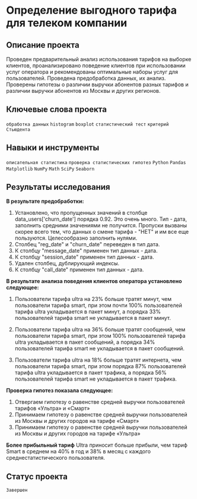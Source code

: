 #  Определение выгодного тарифа для телеком компании

## Описание проекта

Проведен предварительный анализ использования тарифов на выборке клиентов,
проанализировано поведение клиентов при использовании услуг оператора и
рекомендованы оптимальные наборы услуг для пользователей. Проведена предобработка
данных, их анализ. Проверены гипотезы о различии выручки абонентов разных тарифов и
различии выручки абонентов из Москвы и других регионов.

## Ключевые слова проекта

`обработка данных` `histogram` `boxplot` `статистический тест`
`критерий Стьюдента`

## Навыки и инструменты

`описательная статистика`
`проверка статистических гипотез` `Python` `Pandas` `Matplotlib` `NumPy` `Math` `SciPy` `Seaborn`

## Результаты исследования

**В результате предобработки:**

1. Установлено, что пропущенных значений в столбце data_users['churn_date'] порядка 0.92. Это очень много. Тип - дата, заполнить средними значениями не получится. Пропуски вызваны скорее всего тем, что данных о смене тарифа - "НЕТ" и им все еще пользуются. Целесообразно заполнить нулями.
2. Столбец "reg_date" и "churn_date" переведен в тип дата.
3. К столбцу "message_date" применен тип данных - дата.
4. К столбцу "session_date" применен тип данных - дата.
5. Удален столбец, дублирующий индексы.
6. К столбцу "call_date" применен тип данных - дата.

**В результате анализа поведения клиентов оператора установлено следующее:**
1. Пользователи тарифа ultra на 23% больше тратят минут, чем пользователи тарифа smart, при этом почти 100% пользователей тарифа ultra укладывается в пакет минут, а порядка 33% пользователей тарифа smart не укладывается в пакет минут.

2. Пользователи тарифа ultra на 36% больше тратят сообщений, чем пользователи тарифа smart, при этом 100% пользователей тарифа ultra укладывается в пакет сообщений, а порядка 34% пользователей тарифа smart не укладывается в пакет сообщений.

3. Пользователи тарифа ultra на 18% больше тратят интернета, чем пользователи тарифа smart, при этом порядка 87% пользователей тарифа ultra укладывается в пакет трафика, а порядка 56% пользователей тарифа smart не укладывается в пакет трафика.
   
**Проверка гипотез показала следующее:**
1. Отвергаем гипотезу о равенстве средней выручки пользователей тарифов «Ультра» и «Смарт»
2. Принимаем гипотезу о равенстве средней выручки пользователей из Москвы и других городов на тарифе «Смарт»
3. Принимаем гипотезу о равенстве средней выручки пользователей из Москвы и других городов на тарифе «Ультра»

**Более прибыльный тариф**
 Ultra приносит больше прибыли, чем тариф Smart в среднем на 40% в год и 38% в месяц с каждого среднестатистического пользователя.
 
 ## Статус проекта
 `Завершен`
